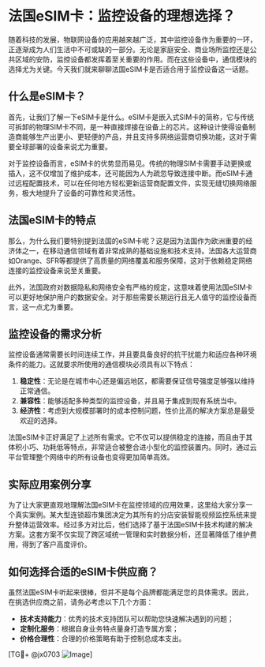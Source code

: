 # 法国eSIM卡：监控设备的理想选择？

随着科技的发展，物联网设备的应用越来越广泛，其中监控设备作为重要的一环，正逐渐成为人们生活中不可或缺的一部分。无论是家庭安全、商业场所监控还是公共区域的安防，监控设备都发挥着至关重要的作用。而在这些设备中，通信模块的选择尤为关键。今天我们就来聊聊法国eSIM卡是否适合用于监控设备这一话题。

## 什么是eSIM卡？

首先，让我们了解一下eSIM卡是什么。eSIM卡是嵌入式SIM卡的简称，它与传统可拆卸的物理SIM卡不同，是一种直接焊接在设备上的芯片。这种设计使得设备制造商能够生产出更小、更轻便的产品，并且支持多网络运营商切换功能，这对于需要全球部署的设备来说尤为重要。

对于监控设备而言，eSIM卡的优势显而易见。传统的物理SIM卡需要手动更换或插入，这不仅增加了维护成本，还可能因为人为疏忽导致连接中断。而eSIM卡通过远程配置技术，可以在任何地方轻松更新运营商配置文件，实现无缝切换网络服务，极大地提升了设备的可靠性和灵活性。

## 法国eSIM卡的特点

那么，为什么我们要特别提到法国的eSIM卡呢？这是因为法国作为欧洲重要的经济体之一，在移动通信领域有着非常成熟的基础设施和技术支持。法国各大运营商如Orange、SFR等都提供了高质量的网络覆盖和服务保障，这对于依赖稳定网络连接的监控设备来说至关重要。

此外，法国政府对数据隐私和网络安全有严格的规定，这意味着使用法国eSIM卡可以更好地保护用户的数据安全。对于那些需要长期运行且无人值守的监控设备而言，这一点尤为重要。

## 监控设备的需求分析

监控设备通常需要长时间连续工作，并且要具备良好的抗干扰能力和适应各种环境条件的能力。这就要求所使用的通信模块必须具有以下特点：

1. **稳定性**：无论是在城市中心还是偏远地区，都需要保证信号强度足够强以维持正常通信。
2. **兼容性**：能够适配多种类型的监控设备，并且易于集成到现有系统当中。
3. **经济性**：考虑到大规模部署时的成本控制问题，性价比高的解决方案总是最受欢迎的选择。

法国eSIM卡正好满足了上述所有需求。它不仅可以提供稳定的连接，而且由于其体积小巧、功耗低等特点，非常适合被整合进小型化的监控装置内。同时，通过云平台管理整个网络中的所有设备也变得更加简单高效。

## 实际应用案例分享

为了让大家更直观地理解法国eSIM卡在监控领域的应用效果，这里给大家分享一个真实案例。某大型连锁超市集团决定为其所有的分店安装智能视频监控系统来提升整体运营效率。经过多方对比后，他们选择了基于法国eSIM卡技术构建的解决方案。这套方案不仅实现了跨区域统一管理和实时数据分析，还显著降低了维护费用，得到了客户高度评价。

## 如何选择合适的eSIM卡供应商？

虽然法国eSIM卡听起来很棒，但并不是每个品牌都能满足您的具体需求。因此，在挑选供应商之前，请务必考虑以下几个方面：
- **技术支持能力**：优秀的技术支持团队可以帮助您快速解决遇到的问题；
- **定制化服务**：根据自身业务特点量身打造专属方案；
- **价格合理性**：合理的价格策略有助于控制总成本支出。

[TG💪+ @jx0703 ![Image](https://github.com/user-attachments/assets/dbca1d08-cadb-493c-b0ec-ad6f7a83f270)]